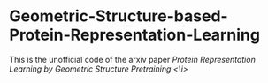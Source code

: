 # Geometric-Structure-based-Protein-Representation-Learning

This is the unofficial code of the arxiv paper <i>Protein Representation Learning by Geometric Structure Pretraining <\i>
